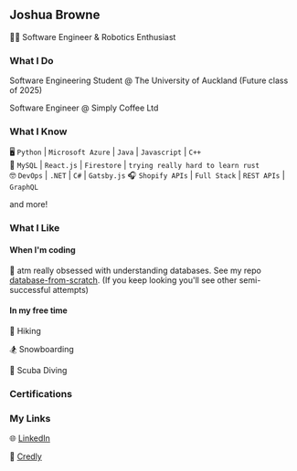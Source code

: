 ## Joshua Browne
👨‍💻 Software Engineer & Robotics Enthusiast

### What I Do
Software Engineering Student @ The University of Auckland (Future class of 2025)

Software Engineer @ Simply Coffee Ltd

### What I Know
🖥️ `Python` | `Microsoft Azure` | `Java` | `Javascript` | `C++`  
🤖 `MySQL` | `React.js` | `Firestore` | `trying really hard to learn rust`  
🤓 `DevOps` | `.NET` | `C#` | `Gatsby.js` 
🎧 `Shopify APIs` | `Full Stack` | `REST APIs` | `GraphQL`

and more!

### What I Like
#### When I'm coding

💾 atm really obsessed with understanding databases. See my repo [database-from-scratch](https://github.com/joshuabrownenz/database-from-scratch). (If you keep looking you'll see other semi-successful attempts)

#### In my free time

🥾 Hiking

🏂 Snowboarding

🤿 Scuba Diving

### Certifications
<!--START_SECTION:badges-->
<!--END_SECTION:badges-->

### My Links
🌐 [LinkedIn](https://linkedin.com/in/joshuabrownenz) 

📝 [Credly](https://credly.com/users/joshuabrownenz)
